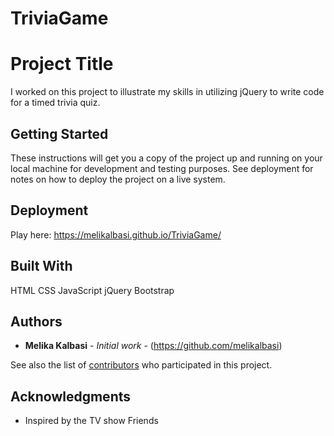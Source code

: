 # TriviaGame

# Project Title

I worked on this project to illustrate my skills in utilizing jQuery to write code for a timed trivia quiz.

## Getting Started

These instructions will get you a copy of the project up and running on your local machine for development and testing purposes. See deployment for notes on how to deploy the project on a live system.

## Deployment

Play here: https://melikalbasi.github.io/TriviaGame/

## Built With

HTML
CSS
JavaScript
jQuery
Bootstrap

## Authors

* **Melika Kalbasi** - *Initial work* - (https://github.com/melikalbasi)

See also the list of [contributors](https://github.com/your/project/contributors) who participated in this project.


## Acknowledgments

* Inspired by the TV show Friends
